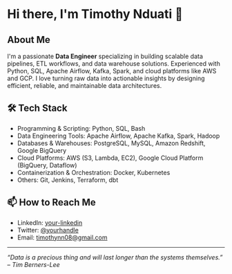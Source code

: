 # Hi there, I'm Timothy Nduati 👋

## About Me
I'm a passionate **Data Engineer** specializing in building scalable data pipelines, ETL workflows, and data warehouse solutions. Experienced with Python, SQL, Apache Airflow, Kafka, Spark, and cloud platforms like AWS and GCP. I love turning raw data into actionable insights by designing efficient, reliable, and maintainable data architectures.

## 🛠️ Tech Stack
- Programming & Scripting: Python, SQL, Bash
- Data Engineering Tools: Apache Airflow, Apache Kafka, Spark, Hadoop
- Databases & Warehouses: PostgreSQL, MySQL, Amazon Redshift, Google BigQuery
- Cloud Platforms: AWS (S3, Lambda, EC2), Google Cloud Platform (BigQuery, Dataflow)
- Containerization & Orchestration: Docker, Kubernetes
- Others: Git, Jenkins, Terraform, dbt

## 📫 How to Reach Me

- LinkedIn: [your-linkedin](https://linkedin.com/in/timothynn)
- Twitter: [@yourhandle](https://twitter.com/timothynn_)
- Email: timothynn08@gmail.com

---

*“Data is a precious thing and will last longer than the systems themselves.” – Tim Berners-Lee*


